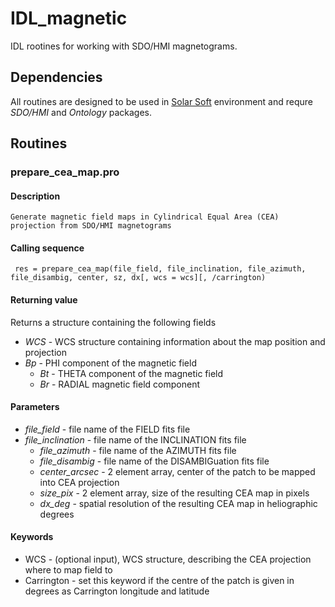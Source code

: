 # IDL_magnetic

IDL rootines for working with SDO/HMI magnetograms.

## Dependencies
All routines are designed to be used in [Solar Soft](http://www.lmsal.com/solarsoft/sswdoc/sswdoc_jtop.html) environment and requre _SDO/HMI_ and _Ontology_ packages.

## Routines

### prepare_cea_map.pro
#### Description
    Generate magnetic field maps in Cylindrical Equal Area (CEA) projection from SDO/HMI magnetograms

#### Calling sequence

```idl
 res = prepare_cea_map(file_field, file_inclination, file_azimuth, file_disambig, center, sz, dx[, wcs = wcs][, /carrington)
```
#### Returning value
Returns a structure containing the following fields
* *WCS* - WCS structure containing information about the map position and projection
* *Bp* - PHI component of the magnetic field
    * *Bt* - THETA component of the magnetic field
    * *Br* - RADIAL magnetic field component

#### Parameters
*   *file_field* - file name of the FIELD fits file
*   *file_inclination* - file name of the INCLINATION fits file
     *   *file_azimuth* - file name of the AZIMUTH fits file
     *   *file_disambig* - file name of the DISAMBIGuation fits file
     *   *center_arcsec* - 2 element array, center of the patch to be mapped into CEA projection
     *   *size_pix* - 2 element array, size of the resulting CEA map in pixels
     *   *dx_deg* - spatial resolution of the resulting CEA map in heliographic degrees


#### Keywords

- WCS - (optional input), WCS structure, describing the CEA projection where to map field to
- Carrington - set this keyword if the centre of the patch is given in degrees as Carrington longitude and latitude